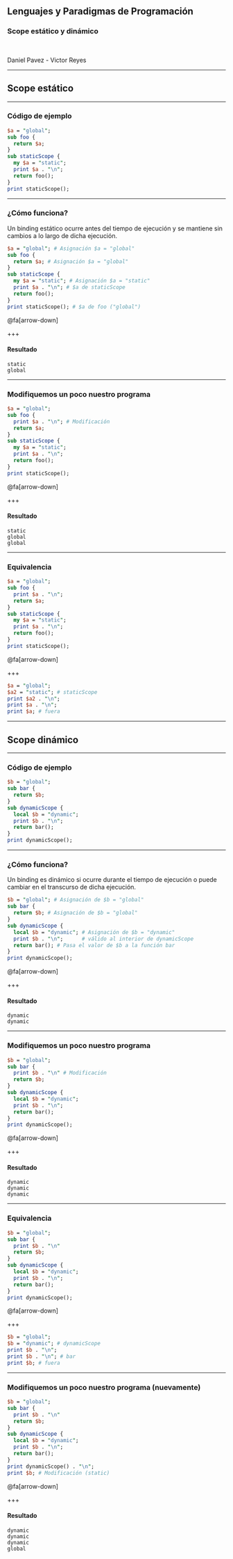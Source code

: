 ## Lenguajes y Paradigmas de Programación
### Scope estático y dinámico

<br>

Daniel Pavez - Victor Reyes

---
## Scope estático
---
### Código de ejemplo

```perl
$a = "global";
sub foo {
  return $a;
}
sub staticScope {
  my $a = "static";
  print $a . "\n";
  return foo();
}
print staticScope();
```
---
### ¿Cómo funciona?

Un binding estático ocurre antes del tiempo de ejecución y se mantiene sin cambios a lo largo de dicha ejecución.

```perl
$a = "global"; # Asignación $a = "global"
sub foo {
  return $a; # Asignación $a = "global"
}
sub staticScope {
  my $a = "static"; # Asignación $a = "static"
  print $a . "\n"; # $a de staticScope
  return foo();
}
print staticScope(); # $a de foo ("global")
```
@fa[arrow-down]

+++

#### Resultado
```
static
global
```
---
### Modifiquemos un poco nuestro programa
```perl
$a = "global";
sub foo {
  print $a . "\n"; # Modificación
  return $a;
}
sub staticScope {
  my $a = "static";
  print $a . "\n";
  return foo();
}
print staticScope();
```
@fa[arrow-down]

+++

#### Resultado
```
static
global
global
```
---
### Equivalencia
```perl
$a = "global";
sub foo {
  print $a . "\n";
  return $a;
}
sub staticScope {
  my $a = "static";
  print $a . "\n";
  return foo();
}
print staticScope();
```
@fa[arrow-down]

+++
```perl
$a = "global";
$a2 = "static"; # staticScope
print $a2 . "\n";
print $a . "\n";
print $a; # fuera
```
---
## Scope dinámico
---
### Código de ejemplo
```perl
$b = "global";
sub bar {
  return $b;
}
sub dynamicScope {
  local $b = "dynamic";
  print $b . "\n";
  return bar();
}
print dynamicScope();
```
---
### ¿Cómo funciona?

Un binding es dinámico si ocurre durante el tiempo de ejecución o puede cambiar en el transcurso de dicha ejecución.

```perl
$b = "global"; # Asignación de $b = "global"
sub bar {
  return $b; # Asignación de $b = "global"
}
sub dynamicScope {
  local $b = "dynamic"; # Asignación de $b = "dynamic"
  print $b . "\n";      # válido al interior de dynamicScope
  return bar(); # Pasa el valor de $b a la función bar
}
print dynamicScope();
```
@fa[arrow-down]

+++

#### Resultado

```
dynamic
dynamic
```
---
### Modifiquemos un poco nuestro programa
```perl
$b = "global";
sub bar {
  print $b . "\n" # Modificación
  return $b;
}
sub dynamicScope {
  local $b = "dynamic";
  print $b . "\n";
  return bar();
}
print dynamicScope();
```
@fa[arrow-down]

+++

#### Resultado

```
dynamic
dynamic
dynamic
```
---
### Equivalencia
```perl
$b = "global";
sub bar {
  print $b . "\n"
  return $b;
}
sub dynamicScope {
  local $b = "dynamic";
  print $b . "\n";
  return bar();
}
print dynamicScope();
```
@fa[arrow-down]

+++

```perl
$b = "global";
$b = "dynamic"; # dynamicScope
print $b . "\n";
print $b . "\n"; # bar
print $b; # fuera
```
---
### Modifiquemos un poco nuestro programa (nuevamente)
```perl
$b = "global";
sub bar {
  print $b . "\n"
  return $b;
}
sub dynamicScope {
  local $b = "dynamic";
  print $b . "\n";
  return bar();
}
print dynamicScope() . "\n";
print $b; # Modificación (static)
```
@fa[arrow-down]

+++

#### Resultado

```
dynamic
dynamic
dynamic
global
```